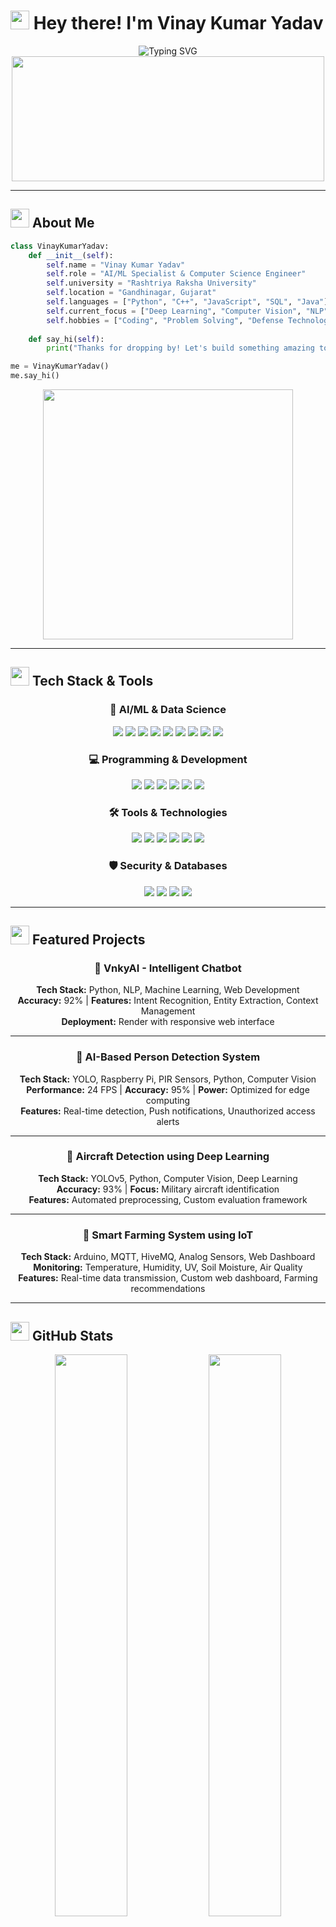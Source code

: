# <img src="https://raw.githubusercontent.com/MartinHeinz/MartinHeinz/master/wave.gif" width="30px" height="30px" /> Hey there! I'm Vinay Kumar Yadav

<div align="center">
  <img src="https://readme-typing-svg.herokuapp.com?font=Fira+Code&size=24&duration=3000&pause=1000&color=00F7FF&center=true&vCenter=true&width=600&lines=AI%2FML+Specialist+%F0%9F%A4%96;Computer+Science+Engineer+%F0%9F%92%BB;Building+Intelligent+Systems+%F0%9F%9A%80;Cybersecurity+Enthusiast+%F0%9F%94%92;Open+Source+Contributor+%F0%9F%8C%9F" alt="Typing SVG" />
</div>

<div align="center">
  <img src="https://media.giphy.com/media/dWesBcTLavkZuG35MI/giphy.gif" width="500" height="200"/>
</div>

---

## <img src="https://media.giphy.com/media/WUlplcMpOCEmTGBtBW/giphy.gif" width="30"> About Me

```python
class VinayKumarYadav:
    def __init__(self):
        self.name = "Vinay Kumar Yadav"
        self.role = "AI/ML Specialist & Computer Science Engineer"
        self.university = "Rashtriya Raksha University"
        self.location = "Gandhinagar, Gujarat"
        self.languages = ["Python", "C++", "JavaScript", "SQL", "Java"]
        self.current_focus = ["Deep Learning", "Computer Vision", "NLP", "Cybersecurity"]
        self.hobbies = ["Coding", "Problem Solving", "Defense Technology", "Open Source"]
    
    def say_hi(self):
        print("Thanks for dropping by! Let's build something amazing together! 🚀")

me = VinayKumarYadav()
me.say_hi()
```

<div align="center">
  <img src="https://media.giphy.com/media/SWoSkN6DxTszqIKEqv/giphy.gif" width="400"/>
</div>

---

## <img src="https://media.giphy.com/media/j2pOGeGYKe2xCCKwfi/giphy.gif" width="30"> Tech Stack & Tools

<div align="center">

### 🤖 AI/ML & Data Science
<p>
  <img src="https://img.shields.io/badge/Python-3776AB?style=for-the-badge&logo=python&logoColor=white&labelColor=000000" />
  <img src="https://img.shields.io/badge/TensorFlow-FF6F00?style=for-the-badge&logo=tensorflow&logoColor=white&labelColor=000000" />
  <img src="https://img.shields.io/badge/PyTorch-EE4C2C?style=for-the-badge&logo=pytorch&logoColor=white&labelColor=000000" />
  <img src="https://img.shields.io/badge/OpenCV-27338e?style=for-the-badge&logo=OpenCV&logoColor=white&labelColor=000000" />
  <img src="https://img.shields.io/badge/scikit--learn-F7931E?style=for-the-badge&logo=scikit-learn&logoColor=white&labelColor=000000" />
  <img src="https://img.shields.io/badge/Keras-D00000?style=for-the-badge&logo=Keras&logoColor=white&labelColor=000000" />
  <img src="https://img.shields.io/badge/Pandas-150458?style=for-the-badge&logo=pandas&logoColor=white&labelColor=000000" />
  <img src="https://img.shields.io/badge/NumPy-013243?style=for-the-badge&logo=numpy&logoColor=white&labelColor=000000" />
  <img src="https://img.shields.io/badge/Matplotlib-11557c?style=for-the-badge&logo=Matplotlib&logoColor=white&labelColor=000000" />
</p>

### 💻 Programming & Development
<p>
  <img src="https://img.shields.io/badge/C++-00599C?style=for-the-badge&logo=c%2B%2B&logoColor=white&labelColor=000000" />
  <img src="https://img.shields.io/badge/JavaScript-F7DF1E?style=for-the-badge&logo=javascript&logoColor=black&labelColor=000000" />
  <img src="https://img.shields.io/badge/HTML5-E34F26?style=for-the-badge&logo=html5&logoColor=white&labelColor=000000" />
  <img src="https://img.shields.io/badge/CSS3-1572B6?style=for-the-badge&logo=css3&logoColor=white&labelColor=000000" />
  <img src="https://img.shields.io/badge/Java-ED8B00?style=for-the-badge&logo=java&logoColor=white&labelColor=000000" />
  <img src="https://img.shields.io/badge/Shell_Script-121011?style=for-the-badge&logo=gnu-bash&logoColor=white&labelColor=000000" />
</p>

### 🛠️ Tools & Technologies
<p>
  <img src="https://img.shields.io/badge/Git-F05032?style=for-the-badge&logo=git&logoColor=white&labelColor=000000" />
  <img src="https://img.shields.io/badge/Docker-2496ED?style=for-the-badge&logo=docker&logoColor=white&labelColor=000000" />
  <img src="https://img.shields.io/badge/AWS-232F3E?style=for-the-badge&logo=amazon-aws&logoColor=white&labelColor=000000" />
  <img src="https://img.shields.io/badge/Linux-FCC624?style=for-the-badge&logo=linux&logoColor=black&labelColor=000000" />
  <img src="https://img.shields.io/badge/Raspberry%20Pi-A22846?style=for-the-badge&logo=Raspberry%20Pi&logoColor=white&labelColor=000000" />
  <img src="https://img.shields.io/badge/Arduino-00979D?style=for-the-badge&logo=Arduino&logoColor=white&labelColor=000000" />
</p>

### 🛡️ Security & Databases
<p>
  <img src="https://img.shields.io/badge/MySQL-4479A1?style=for-the-badge&logo=mysql&logoColor=white&labelColor=000000" />
  <img src="https://img.shields.io/badge/PostgreSQL-316192?style=for-the-badge&logo=postgresql&logoColor=white&labelColor=000000" />
  <img src="https://img.shields.io/badge/Cybersecurity-FF6B6B?style=for-the-badge&logo=security&logoColor=white&labelColor=000000" />
  <img src="https://img.shields.io/badge/Network%20Security-4CAF50?style=for-the-badge&logo=shield&logoColor=white&labelColor=000000" />
</p>

</div>

---

## <img src="https://media.giphy.com/media/LnQjpWaON8nhr21vNW/giphy.gif" width="30"> Featured Projects

<div align="center">

### 🤖 VnkyAI - Intelligent Chatbot

**Tech Stack:** Python, NLP, Machine Learning, Web Development  
**Accuracy:** 92% | **Features:** Intent Recognition, Entity Extraction, Context Management  
**Deployment:** Render with responsive web interface

---

### 🎯 AI-Based Person Detection System

**Tech Stack:** YOLO, Raspberry Pi, PIR Sensors, Python, Computer Vision  
**Performance:** 24 FPS | **Accuracy:** 95% | **Power:** Optimized for edge computing  
**Features:** Real-time detection, Push notifications, Unauthorized access alerts

---

### 🚁 Aircraft Detection using Deep Learning

**Tech Stack:** YOLOv5, Python, Computer Vision, Deep Learning  
**Accuracy:** 93% | **Focus:** Military aircraft identification  
**Features:** Automated preprocessing, Custom evaluation framework

---

### 🌱 Smart Farming System using IoT

**Tech Stack:** Arduino, MQTT, HiveMQ, Analog Sensors, Web Dashboard  
**Monitoring:** Temperature, Humidity, UV, Soil Moisture, Air Quality  
**Features:** Real-time data transmission, Custom web dashboard, Farming recommendations

</div>

---

## <img src="https://media.giphy.com/media/iY8CRBdQXODJSCERIr/giphy.gif" width="30"> GitHub Stats

<div align="center">
  <img src="https://github-readme-stats.vercel.app/api?username=VnkyBeast&show_icons=true&theme=radical&hide_border=true&bg_color=0D1117&title_color=00F7FF&icon_color=00F7FF&text_color=FFFFFF" width="48%" />
  <img src="https://github-readme-streak-stats.herokuapp.com/?user=VnkyBeast&theme=radical&hide_border=true&background=0D1117&stroke=00F7FF&ring=00F7FF&fire=FF6B6B&currStreakNum=FFFFFF&sideNums=FFFFFF&currStreakLabel=00F7FF&sideLabels=00F7FF&dates=FFFFFF" width="48%" />
</div>

<div align="center">
  <img src="https://github-readme-stats.vercel.app/api/top-langs/?username=VnkyBeast&layout=compact&theme=radical&hide_border=true&bg_color=0D1117&title_color=00F7FF&text_color=FFFFFF" width="48%" />
  <img src="https://github-readme-activity-graph.vercel.app/graph?username=VnkyBeast&theme=react-dark&hide_border=true&bg_color=0D1117&color=00F7FF&line=00F7FF&point=FF6B6B" width="48%" />
</div>

---

## <img src="https://media.giphy.com/media/QssGEmpkyEOhBCb7e1/giphy.gif" width="30"> Achievements & Certifications

<div align="center">

| 🏆 Achievement | 📜 Description |
|---|---|
| <img src="https://media.giphy.com/media/3oriO0OEd9QIDdllqo/giphy.gif" width="25" /> **Top 10 Hackathon** | Secured top 10 position among 2500 teams at SVNIT |
| <img src="https://media.giphy.com/media/26tn33aiTi1jkl6H6/giphy.gif" width="25" /> **NCC C Certificate** | Leadership and discipline certification |
| <img src="https://media.giphy.com/media/3o7TKvuZSzYNVcUAXS/giphy.gif" width="25" /> **NPTEL Certified** | Introduction to Embedded Systems |
| <img src="https://media.giphy.com/media/l0HlBO7eyXzSZkJri/giphy.gif" width="25" /> **SSB Interviews** | Appeared for Services Selection Board twice |
| <img src="https://media.giphy.com/media/3oKIPnAiaMCws8nOsE/giphy.gif" width="25" /> **BSF Workshop** | 3 days training at Indo-Pak Border |

</div>

---

## <img src="https://media.giphy.com/media/LnQjpWaON8nhr21vNW/giphy.gif" width="30"> Connect With Me

<div align="center">
  <a href="mailto:22bcscs054@student.rru.ac.in">
    <img src="https://img.shields.io/badge/Email-D14836?style=for-the-badge&logo=gmail&logoColor=white&labelColor=000000" />
  </a>
  <a href="https://www.linkedin.com/in/vinay-kumar-yadav-49571a28b/">
    <img src="https://img.shields.io/badge/LinkedIn-0077B5?style=for-the-badge&logo=linkedin&logoColor=white&labelColor=000000" />
  </a>
  <a href="https://github.com/VnkyBeast">
    <img src="https://img.shields.io/badge/GitHub-100000?style=for-the-badge&logo=github&logoColor=white&labelColor=000000" />
  </a>
  <a href="https://leetcode.com/u/Vnky_01/">
    <img src="https://img.shields.io/badge/LeetCode-FFA116?style=for-the-badge&logo=LeetCode&logoColor=black&labelColor=000000" />
  </a>
</div>

---

<div align="center">
  <img src="https://media.giphy.com/media/dWesBcTLavkZuG35MI/giphy.gif" width="400" height="200"/>
  
  ### <img src="https://media.giphy.com/media/hvRJCLFzcasrR4ia7z/giphy.gif" width="30"> Thanks for visiting! Let's build the future together! 🚀
  
  <img src="https://komarev.com/ghpvc/?username=VnkyBeast&style=for-the-badge&color=00F7FF&labelColor=000000" />
</div>

---

<div align="center">
  <img src="https://readme-typing-svg.herokuapp.com?font=Fira+Code&size=18&duration=2000&pause=1000&color=00F7FF&center=true&vCenter=true&width=600&lines=Keep+Learning+%F0%9F%93%9A;Keep+Building+%F0%9F%9A%80;Keep+Innovating+%F0%9F%92%A1;Stay+Curious+%F0%9F%A7%A0" alt="Typing SVG" />
</div>

<img src="https://raw.githubusercontent.com/andreasbm/readme/master/assets/lines/colored.png" width="100%" />

<div align="center">
  <img src="https://media.giphy.com/media/M9gbBd9nbDrOTu1Mqx/giphy.gif" width="100" />
</div>

---

## 😄 Coding Memes & Fun

<div align="center">
  <img src="https://media.giphy.com/media/13HgwGsXF0aiGY/giphy.gif" width="300" height="200" />
  <br>
  <em>When your code works on the first try</em>
</div>

<div align="center">
  <img src="https://media.giphy.com/media/JIX9t2j0ZTN9S/giphy.gif" width="300" height="200" />
  <br>
  <em>Debugging be like...</em>
</div>

<div align="center">
  <img src="https://media.giphy.com/media/xT9IgzoKnwFNmISR8I/giphy.gif" width="300" height="200" />
  <br>
  <em>When you finally understand recursion</em>
</div>

<div align="center">
  <img src="https://media.giphy.com/media/ZVik7pBtu9dNS/giphy.gif" width="300" height="200" />
  <br>
  <em>Me explaining my code to other developers</em>
</div>
